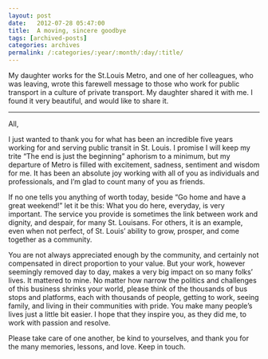 ```yaml
---
layout: post
date:	2012-07-28 05:47:00
title:  A moving, sincere goodbye 
tags: [archived-posts]
categories: archives
permalink: /:categories/:year/:month/:day/:title/
---
```

My daughter works for the St.Louis Metro, and one of her colleagues, who was leaving, wrote this farewell message to those who work for public transport in a culture of private transport. My daughter shared it with me. I found it very beautiful, and would like to share it.



****************************** 

All,

I just wanted to thank you for what has been an incredible five years working for and serving public transit in St. Louis. I promise I will keep my trite “The end is just the beginning” aphorism to a minimum, but my departure of Metro is filled with excitement, sadness, sentiment and wisdom for me. It has been an absolute joy working with all of you as individuals and professionals, and I’m glad to count many of you as friends. 

If no one tells you anything of worth today, beside “Go home and have a great weekend!” let it be this: What you do here, everyday, is very important. The service you provide is sometimes the link between work and dignity, and despair, for many St. Louisans. For others, it is an example, even when not perfect, of St. Louis’ ability to grow, prosper, and come together as a community. 

You are not always appreciated enough by the community, and certainly not compensated in direct proportion to your value. But your work, however seemingly removed day to day, makes a very big impact on so many folks’ lives. It mattered to mine. No matter how narrow the politics and challenges of this business shrinks your world, please think of the thousands of bus stops and platforms, each with thousands of people, getting to work, seeing family, and living in their communities with pride. You make many people’s lives just a little bit easier. I hope that they inspire you, as they did me, to work with passion and resolve.

Please take care of one another, be kind to yourselves, and thank you for the many memories, lessons, and love. Keep in touch.
